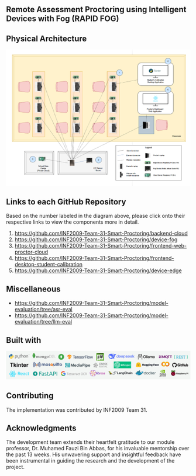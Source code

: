 <!-- ABOUT THE PROJECT -->
## Remote Assessment Proctoring using Intelligent Devices with Fog (RAPID FOG) 

## Physical Architecture

![Physical Architecture](/docs/physical_arch.png)

## Links to each GitHub Repository
Based on the number labeled in the diagram above, please click onto their respective links to view the components more in detail.

1. https://github.com/INF2009-Team-31-Smart-Proctoring/backend-cloud
2. https://github.com/INF2009-Team-31-Smart-Proctoring/device-fog
3. https://github.com/INF2009-Team-31-Smart-Proctoring/frontend-web-proctor-cloud
4. https://github.com/INF2009-Team-31-Smart-Proctoring/frontend-desktop-student-calibration
5. https://github.com/INF2009-Team-31-Smart-Proctoring/device-edge

## Miscellaneous
* https://github.com/INF2009-Team-31-Smart-Proctoring/model-evaluation/tree/asr-eval
* https://github.com/INF2009-Team-31-Smart-Proctoring/model-evaluation/tree/llm-eval

## Built with

![Built With](/docs/built_with.png)

<!-- CONTRIBUTING -->
## Contributing

The implementation was contributed by INF2009 Team 31.

<!-- ACKNOWLEDGMENTS -->
## Acknowledgments

The development team extends their heartfelt gratitude to our module professor, Dr. Muhamed Fauzi Bin Abbas, for his invaluable mentorship over the past 13 weeks. His unwavering support and insightful feedback have been instrumental in guiding the research and the development of the project.
